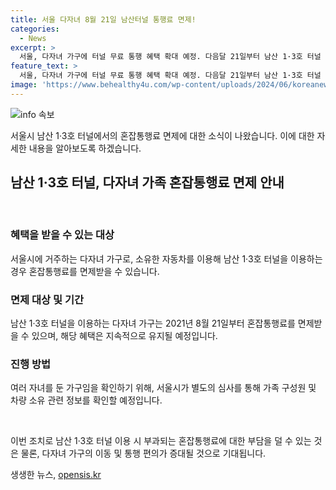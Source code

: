 ```yaml
---
title: 서울 다자녀 8월 21일 남산터널 통행료 면제!
categories:
  - News
excerpt: >
  서울, 다자녀 가구에 터널 무료 통행 혜택 확대 예정. 다음달 21일부터 남산 1·3호 터널 통행료 면제. 자동차 소유 다자녀 가족 대상으로 적용되며, 혼잡통행료도 포함된다. 서울시의 새로운 혜택으로 가족들의 교통비 부담 완화가 기대된다.
feature_text: >
  서울, 다자녀 가구에 터널 무료 통행 혜택 확대 예정. 다음달 21일부터 남산 1·3호 터널 통행료 면제. 자동차 소유 다자녀 가족 대상으로 적용되며, 혼잡통행료도 포함된다. 서울시의 새로운 혜택으로 가족들의 교통비 부담 완화가 기대된다.
image: 'https://www.behealthy4u.com/wp-content/uploads/2024/06/koreanews.jpg'
---
```


<p><img src="https://www.behealthy4u.com/wp-content/uploads/2024/06/koreanews.jpg" alt="info 속보" /></p>

<p>서울시 남산 1·3호 터널에서의 혼잡통행료 면제에 대한 소식이 나왔습니다. 이에 대한 자세한 내용을 알아보도록 하겠습니다.</p>

<h2 data-ke-size="size26">남산 1·3호 터널, 다자녀 가족 혼잡통행료 면제 안내</h2>

<p data-ke-size="size16">&nbsp;</p>

<h3>혜택을 받을 수 있는 대상</h3>

<p>서울시에 거주하는 다자녀 가구로, 소유한 자동차를 이용해 남산 1·3호 터널을 이용하는 경우 혼잡통행료를 면제받을 수 있습니다.</p>

<h3>면제 대상 및 기간</h3>

<p>남산 1·3호 터널을 이용하는 다자녀 가구는 2021년 8월 21일부터 혼잡통행료를 면제받을 수 있으며, 해당 혜택은 지속적으로 유지될 예정입니다.</p>

<h3>진행 방법</h3>

<p>여러 자녀를 둔 가구임을 확인하기 위해, 서울시가 별도의 심사를 통해 가족 구성원 및 차량 소유 관련 정보를 확인할 예정입니다.</p>

<p data-ke-size="size16">&nbsp;</p>

<p>이번 조치로 남산 1·3호 터널 이용 시 부과되는 혼잡통행료에 대한 부담을 덜 수 있는 것은 물론, 다자녀 가구의 이동 및 통행 편의가 증대될 것으로 기대됩니다.</p>
생생한 뉴스, <a href="https://opensis.kr" rel="dofollow">opensis.kr</a>


